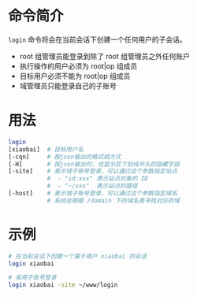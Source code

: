# 命令简介 

`login` 命令将会在当前会话下创建一个任何用户的子会话。

- root 组管理员能登录到除了 root 组管理员之外任何账户
- 执行操作的用户必须为 root|op 组成员
- 目标用户必须不能为 root|op 组成员
- 域管理员只能登录自己的子账号
     
# 用法

```bash
login 
[xiaobai]  # 目标用户名
[-cqn]     # 按json输出的格式胡方式
[-H]       # 按json输出时，也显示双下划线开头的隐藏字段
[-site]    # 表示域子账号登录，可以通过这个参数指定站点
           #  - "id:xxx" 表示站点对象的 ID
           #  - "~/xxx"  表示站点的路径
[-host]    # 表示域子账号登录，可以通过这个参数指定域名
           # 系统会根据 /domain 下的域名表寻找对应的域
```
    
# 示例

```bash
# 在当前会话下创建一个属于用户 xiaobai 的会话
login xiaobai

# 采用子账号登录
login xiaobai -site ~/www/login

```
     
    
